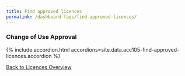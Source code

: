 ```yaml
---
title: Find approved licences
permalink: /dashboard-faqs/find-approved-licences/
---
```


### Change of Use Approval

{% include accordion.html accordions=site.data.acc105-find-approved-licences.accordion %}

[Back to Licences Overview](/licences/)